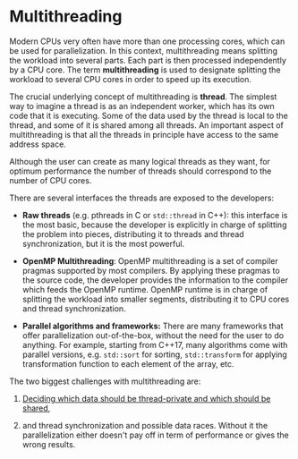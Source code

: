 # Multithreading

Modern CPUs very often have more than one processing cores, which can be used
for parallelization. In this context, multithreading means splitting the
workload into several parts. Each part is then processed independently by a CPU
core. The term **multithreading** is used to designate splitting the workload
to several CPU cores in order to speed up its execution.

The crucial underlying concept of multithreading is **thread**. The simplest way
to imagine a thread is as an independent worker, which has its own code that it
is executing. Some of the data used by the thread is local to the thread, and
some of it is shared among all threads. An important aspect of multithreading is
that all the threads in principle have access to the same address space.

Although the user can create as many logical threads as they want, for optimum
performance the number of threads should correspond to the number of CPU cores.

There are several interfaces the threads are exposed to the developers:

* **Raw threads** (e.g. pthreads in C or `std::thread` in C++): this interface
is the most basic, because the developer is explicitly in charge of splitting
the problem into pieces, distributing it to threads and thread synchronization,
but it is the most powerful.

* **OpenMP Multithreading**: OpenMP multithreading is a set of compiler pragmas
supported by most compilers. By applying these pragmas to the source code, the
developer provides the information to the compiler which feeds the OpenMP
runtime. OpenMP runtime is in charge of splitting the workload into smaller
segments, distributing it to CPU cores and thread synchronization.

* **Parallel algorithms and frameworks:** There are many frameworks that offer
parallelization out-of-the-box, without the need for the user to do anything.
For example, starting from C++17, many algorithms come with parallel versions,
e.g. `std::sort` for sorting, `std::transform` for applying transformation
function to each element of the array, etc.

The two biggest challenges with multithreading are:

1. [Deciding which data should be thread-private and which should be shared](Variable-scoping-in-the-context-of-OpenMP.md),

2. and thread synchronization and possible data races. Without it the parallelization either doesn't pay off in term of performance or gives the wrong results.
